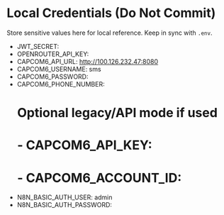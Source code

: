 # Local Credentials (Do Not Commit)

Store sensitive values here for local reference. Keep in sync with `.env`.

- JWT_SECRET: <paste jwt secret>
- OPENROUTER_API_KEY: <key>
- CAPCOM6_API_URL: http://100.126.232.47:8080
- CAPCOM6_USERNAME: sms
- CAPCOM6_PASSWORD: <password>
- CAPCOM6_PHONE_NUMBER: <phone>
  # Optional legacy/API mode if used
  # - CAPCOM6_API_KEY: <key>
  # - CAPCOM6_ACCOUNT_ID: <account id>
- N8N_BASIC_AUTH_USER: admin
- N8N_BASIC_AUTH_PASSWORD: <password>
